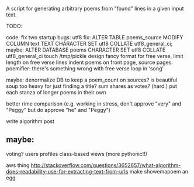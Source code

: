 A script for generating arbitrary poems from "found" lines in a given input text.

TODO:

code:
  fix two startup bugs:
	utf8 fix: ALTER TABLE poems_source MODIFY COLUMN text TEXT CHARACTER SET utf8 COLLATE utf8_general_ci;
			maybe: ALTER DATABASE poems CHARACTER SET utf8 COLLATE utf8_general_ci
	touch /tmp/pickle
design
  fancy format for free verse, limit length on free verse lines
  indent poems on front page, source pages.
poemifier:
  there's something wrong with free verse
  loop in 'song'


maybe: 
	denormalize DB to keep a poem_count on sources?
	is beautiful soup too heavy for just finding a title?
	sum shares as votes? (hard.)
	put each stanza of longer poems in their own <p>


better rime comparison (e.g. working in stress, don't approve "very" and "Peggy" but do approve "he" and "Peggy")


write algorithm post




maybe:
-------
voting?
users
  profiles
class-based views (more pythonic!!)


aws thing 
http://stackoverflow.com/questions/3652657/what-algorithm-does-readability-use-for-extracting-text-from-urls
make showemapoem an egg

